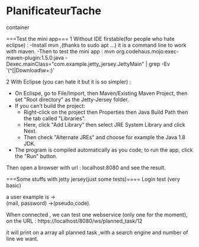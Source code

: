 # PlanificateurTache
container


===Test the mini app===
1 Without IDE firstable(for people who hate eclipse) : 
-Install mvn ,(thanks to sudo apt ...) it is a command line to work with maven.
-Then to test the mini app : 
mvn org.codehaus.mojo:exec-maven-plugin:1.5.0:java -Dexec.mainClass="com.example.jetty_jersey.JettyMain" | grep -Ev '(^\[|Download\w+:)'

2 With Eclipse (you can hate it but it is so simpler) :
- On Eclispe, go to File/Import, then Maven/Existing Maven Project, then set "Root directory" as the Jetty-Jersey folder.
- If you can't build the project: 
	- Right-click on the project then Properties then Java Build Path then the tab called "Libraries".
	- Here, click "Add Library" then select JRE System Library and click Next.
	- Then check "Alternate JREs" and choose for example the Java 1.8 JDK.
- The program is compiled automatically as you code; to run the app, click the "Run" button.

Then open a browser with url : localhost:8080 and see the result.


===Some stuffs with jetty jersey(just some tests)====
Login test (very basic)

a user example is ->  
(mail, password) ->(pseudo,code).

 When connected , we can test one webservice (only one for the moment),
 on the URL : 
 https://localhost/8080/ws/planned_task/12 
 
 it will print on a array all planned task ,with a search engine and number of line we want.

